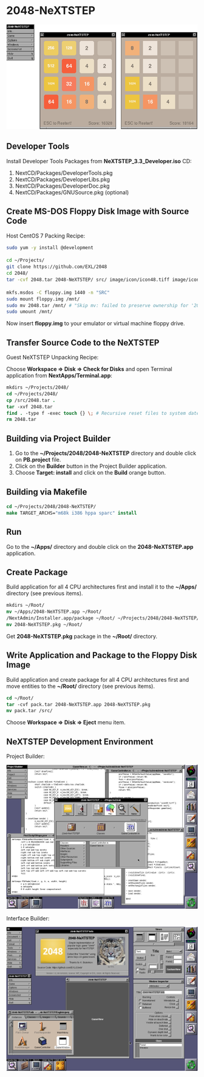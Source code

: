 2048-NeXTSTEP
=============

![2048-NeXTSTEP NeXTSTEP Screenshot](../image/2048-NeXTSTEP-Screenshot.png)

## Developer Tools

Install Developer Tools Packages from **NeXTSTEP_3.3_Developer.iso** CD:

1. NextCD/Packages/DeveloperTools.pkg
2. NextCD/Packages/DeveloperLibs.pkg
3. NextCD/Packages/DeveloperDoc.pkg
4. NextCD/Packages/GNUSource.pkg (optional)

## Create MS-DOS Floppy Disk Image with Source Code

Host CentOS 7 Packing Recipe:

```sh
sudo yum -y install @development

cd ~/Projects/
git clone https://github.com/EXL/2048
cd 2048/
tar -cvf 2048.tar 2048-NeXTSTEP/ src/ image/icon/icon48.tiff image/icon/icon150.tiff image/avatar.tiff

mkfs.msdos -C floppy.img 1440 -n "SRC"
sudo mount floppy.img /mnt/
sudo mv 2048.tar /mnt/ # "Skip mv: failed to preserve ownership for '2048.tar': Permission denied" error.
sudo umount /mnt/
```

Now insert **floppy.img** to your emulator or virtual machine floppy drive.

## Transfer Source Code to the NeXTSTEP

Guest NeXTSTEP Unpacking Recipe:

Choose **Workspace => Disk => Check for Disks** and open Terminal application from **NextApps/Terminal.app**:

```csh
mkdirs ~/Projects/2048/
cd ~/Projects/2048/
cp /src/2048.tar .
tar -xvf 2048.tar
find . -type f -exec touch {} \; # Recursive reset files to system date.
rm 2048.tar
```

## Building via Project Builder

1. Go to the **~/Projects/2048/2048-NeXTSTEP** directory and double click on **PB.project** file.
2. Click on the **Builder** button in the Project Builder application.
3. Choose **Target: install** and click on the **Build** orange button.

## Building via Makefile

```csh
cd ~/Projects/2048/2048-NeXTSTEP/
make TARGET_ARCHS="m68k i386 hppa sparc" install
```

## Run

Go to the **~/Apps/** directory and double click on the **2048-NeXTSTEP.app** application.

## Create Package

Build application for all 4 CPU architectures first and install it to the **~/Apps/** directory (see previous items).

```csh
mkdirs ~/Root/
mv ~/Apps/2048-NeXTSTEP.app ~/Root/
/NextAdmin/Installer.app/package ~/Root/ ~/Projects/2048/2048-NeXTSTEP/2048-NeXTSTEP.info ~/Projects/2048/image/icon/icon48.tiff -d .
mv 2048-NeXTSTEP.pkg ~/Root/
```

Get **2048-NeXTSTEP.pkg** package in the **~/Root/** directory.

## Write Application and Package to the Floppy Disk Image

Build application and create package for all 4 CPU architectures first and move entities to the **~/Root/** directory (see previous items).

```csh
cd ~/Root/
tar -cvf pack.tar 2048-NeXTSTEP.app 2048-NeXTSTEP.pkg
mv pack.tar /src/
```

Choose **Workspace => Disk => Eject** menu item.

## NeXTSTEP Development Environment

Project Builder:

![Project Builder NeXTSTEP Screenshot](../image/ProjectBuilder-NeXTSTEP-Screenshot.png)

Interface Builder:

![Interface Builder NeXTSTEP Screenshot](../image/InterfaceBuilder-NeXTSTEP-Screenshot.png)
